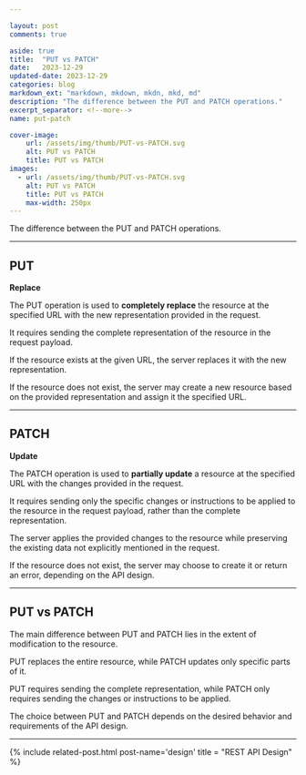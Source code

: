 ```yaml
---

layout: post
comments: true

aside: true
title:  "PUT vs PATCH"
date:   2023-12-29
updated-date: 2023-12-29
categories: blog
markdown_ext: "markdown, mkdown, mkdn, mkd, md"
description: "The difference between the PUT and PATCH operations."
excerpt_separator: <!--more-->
name: put-patch

cover-image:
    url: /assets/img/thumb/PUT-vs-PATCH.svg
    alt: PUT vs PATCH
    title: PUT vs PATCH
images: 
  - url: /assets/img/thumb/PUT-vs-PATCH.svg
    alt: PUT vs PATCH
    title: PUT vs PATCH
    max-width: 250px
---
```


The difference between the PUT and PATCH operations.

<!--more-->

---

## PUT

**Replace**


The PUT operation is used to **completely replace** the resource at the specified URL with the new representation provided in the request.

It requires sending the complete representation of the resource in the request payload.

If the resource exists at the given URL, the server replaces it with the new representation.

If the resource does not exist, the server may create a new resource based on the provided representation and assign it the specified URL.


---


## PATCH 

**Update**

The PATCH operation is used to **partially update** a resource at the specified URL with the changes provided in the request.

It requires sending only the specific changes or instructions to be applied to the resource in the request payload, rather than the complete representation.

The server applies the provided changes to the resource while preserving the existing data not explicitly mentioned in the request.

If the resource does not exist, the server may choose to create it or return an error, depending on the API design.


---

## PUT vs PATCH

The main difference between PUT and PATCH lies in the extent of modification to the resource. 

PUT replaces the entire resource, while PATCH updates only specific parts of it. 

PUT requires sending the complete representation, while PATCH only requires sending the changes or instructions to be applied. 

The choice between PUT and PATCH depends on the desired behavior and requirements of the API design.

---

{% include related-post.html post-name='design' title = "REST API Design" %}